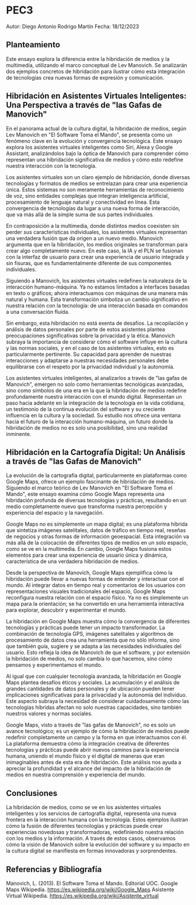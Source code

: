 # PEC3
Autor: Diego Antonio Rodrigo Martín
Fecha: 18/12/2023

## Planteamiento

Este ensayo explora la diferencia entre la hibridación de medios y la multimedia, utilizando el marco conceptual de Lev Manovich. Se analizarán dos ejemplos concretos de hibridación para ilustrar cómo esta integración de tecnologías crea nuevas formas de expresión y comunicación.

## Hibridación en Asistentes Virtuales Inteligentes: Una Perspectiva a través de "las Gafas de Manovich"

En el panorama actual de la cultura digital, la hibridación de medios, según Lev Manovich en "El Software Toma el Mando", se presenta como un fenómeno clave en la evolución y convergencia tecnológica. Este ensayo explora los asistentes virtuales inteligentes como Siri, Alexa y Google Assistant, analizándolos bajo la óptica de Manovich para comprender cómo representan una hibridación significativa de medios y cómo esto redefine nuestra interacción con la tecnología.

Los asistentes virtuales son un claro ejemplo de hibridación, donde diversas tecnologías y formatos de medios se entrelazan para crear una experiencia única. Estos sistemas no son meramente herramientas de reconocimiento de voz, sino entidades complejas que integran inteligencia artificial, procesamiento de lenguaje natural y conectividad en línea. Esta convergencia de tecnologías da lugar a una nueva forma de interacción, que va más allá de la simple suma de sus partes individuales.

En contraposición a la multimedia, donde distintos medios coexisten sin perder sus características individuales, los asistentes virtuales representan una verdadera fusión que da origen a un nuevo medio. Manovich argumenta que en la hibridación, los medios originales se transforman para crear algo completamente nuevo. En este caso, la IA y el PLN se fusionan con la interfaz de usuario para crear una experiencia de usuario integrada y sin fisuras, que es fundamentalmente diferente de sus componentes individuales.

Siguiendo a Manovich, los asistentes virtuales redefinen la naturaleza de la interacción humano-máquina. Ya no estamos limitados a interfaces basadas en texto o gráficos; ahora interactuamos con máquinas de una manera más natural y humana. Esta transformación simboliza un cambio significativo en nuestra relación con la tecnología: de una interacción basada en comandos a una conversación fluida.

Sin embargo, esta hibridación no está exenta de desafíos. La recopilación y análisis de datos personales por parte de estos asistentes plantea preocupaciones significativas sobre la privacidad y la ética. Manovich subraya la importancia de considerar cómo el software influye en la cultura y las normas sociales, y en el caso de los asistentes virtuales, esto es particularmente pertinente. Su capacidad para aprender de nuestras interacciones y adaptarse a nuestras necesidades personales debe equilibrarse con el respeto por la privacidad individual y la autonomía.

Los asistentes virtuales inteligentes, al analizarlos a través de "las gafas de Manovich", emergen no solo como herramientas tecnológicas avanzadas, sino como símbolos de una era en la que la hibridación de medios redefine profundamente nuestra interacción con el mundo digital. Representan un paso hacia adelante en la integración de la tecnología en la vida cotidiana, un testimonio de la continua evolución del software y su creciente influencia en la cultura y la sociedad. Su estudio nos ofrece una ventana hacia el futuro de la interacción humano-máquina, un futuro donde la hibridación de medios no es solo una posibilidad, sino una realidad inminente.


## Hibridación en la Cartografía Digital: Un Análisis a través de "las Gafas de Manovich"

La evolución de la cartografía digital, particularmente en plataformas como Google Maps, ofrece un ejemplo fascinante de hibridación de medios. Siguiendo el marco teórico de Lev Manovich en "El Software Toma el Mando", este ensayo examina cómo Google Maps representa una hibridación profunda de diversas tecnologías y prácticas, resultando en un medio completamente nuevo que transforma nuestra percepción y experiencia del espacio y la navegación.

Google Maps no es simplemente un mapa digital; es una plataforma híbrida que sintetiza imágenes satelitales, datos de tráfico en tiempo real, reseñas de negocios y otras formas de información geoespacial. Esta integración va más allá de la colocación de diferentes tipos de medios en un solo espacio, como se ve en la multimedia. En cambio, Google Maps fusiona estos elementos para crear una experiencia de usuario única y dinámica, característica de una verdadera hibridación de medios.

Desde la perspectiva de Manovich, Google Maps ejemplifica cómo la hibridación puede llevar a nuevas formas de entender y interactuar con el mundo. Al integrar datos en tiempo real y comentarios de los usuarios con representaciones visuales tradicionales del espacio, Google Maps reconfigura nuestra relación con el espacio físico. Ya no es simplemente un mapa para la orientación; se ha convertido en una herramienta interactiva para explorar, descubrir y experimentar el mundo.

La hibridación en Google Maps muestra cómo la convergencia de diferentes tecnologías y prácticas puede tener un impacto transformador. La combinación de tecnología GPS, imágenes satelitales y algoritmos de procesamiento de datos crea una herramienta que no sólo informa, sino que también guía, sugiere y se adapta a las necesidades individuales del usuario. Esto refleja la idea de Manovich de que el software, y por extensión la hibridación de medios, no solo cambia lo que hacemos, sino cómo pensamos y experimentamos el mundo.

Al igual que con cualquier tecnología avanzada, la hibridación en Google Maps plantea desafíos éticos y sociales. La acumulación y el análisis de grandes cantidades de datos personales y de ubicación pueden tener implicaciones significativas para la privacidad y la autonomía del individuo. Este aspecto subraya la necesidad de considerar cuidadosamente cómo las tecnologías híbridas afectan no solo nuestras capacidades, sino también nuestros valores y normas sociales.

Google Maps, visto a través de "las gafas de Manovich", no es solo un avance tecnológico; es un ejemplo de cómo la hibridación de medios puede redefinir completamente un campo y la forma en que interactuamos con él. La plataforma demuestra cómo la integración creativa de diferentes tecnologías y prácticas puede abrir nuevos caminos para la experiencia humana, uniendo el mundo físico y el digital de maneras que eran inimaginables antes de esta era de hibridación. Este análisis nos ayuda a apreciar la profundidad y el alcance del impacto de la hibridación de medios en nuestra comprensión y experiencia del mundo.


## Conclusiones

La hibridación de medios, como se ve en los asistentes virtuales inteligentes y los servicios de cartografía digital, representa una nueva frontera en la interacción humana con la tecnología. Estos ejemplos ilustran cómo la fusión de diferentes tecnologías y prácticas puede crear experiencias novedosas y transformadoras, redefiniendo nuestra relación con los medios y la información. A través de estos casos, observamos cómo la visión de Manovich sobre la evolución del software y su impacto en la cultura digital se manifiesta en formas innovadoras y sorprendentes.

## Referencias y Bibliografía
Manovich, L. (2013). El Software Toma el Mando. Editorial UOC.
Google Maps Wikipedia. <https://es.wikipedia.org/wiki/Google_Maps>
Asistente Virtual Wikipedia. <https://es.wikipedia.org/wiki/Asistente_virtual>
